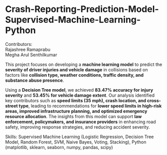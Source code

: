 # Crash-Reporting-Prediction-Model-Supervised-Machine-Learning-Python

Contributors: </br>
Rajashree Ramaprabu </br>
Megha Arul Senthilkumar </br>

This project focuses on developing a **machine learning model** to predict the **severity of driver injuries and vehicle damage** in collisions based on factors like **collision type, weather conditions, traffic density, and substance abuse presence**. 

Using a **Decision Tree model**, we achieved **83.47% accuracy for injury severity** and **53.45% for vehicle damage extent**. Our analysis identified key contributors such as **speed limits (35 mph), crash location, and cross-street type**, leading to recommendations for **lower speed limits in high-risk areas, improved infrastructure planning, and optimized emergency resource allocation**. The insights from this model can support **law enforcement, policymakers, and insurance providers** in enhancing road safety, improving response strategies, and reducing accident severity.

Skills: Supervised Machine Learning (Logistic Regression, Decision Tree Model, Random Forest, SVM, Naive Bayes, Voting, Stacking), Python (matplotlib, sklearn, seaborn, numpy, pandas, scipy)
